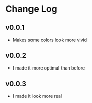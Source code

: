# Change Log

## v0.0.1

- Makes some colors look more vivid

## v0.0.2

- I made it more optimal than before

## v0.0.3

- I made it look more real